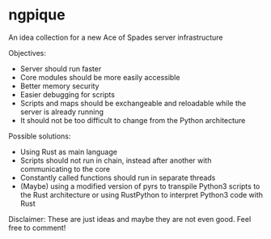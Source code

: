 # ngpique
An idea collection for a new Ace of Spades server infrastructure


Objectives:
* Server should run faster
* Core modules should be more easily accessible
* Better memory security
* Easier debugging for scripts
* Scripts and maps should be exchangeable and reloadable while the server is already running
* It should not be too difficult to change from the Python architecture 


Possible solutions:
* Using Rust as main language
* Scripts should not run in chain, instead after another with communicating to the core
* Constantly called functions should run in separate threads
* (Maybe) using a modified version of pyrs to transpile Python3 scripts to the Rust architecture or using RustPython to interpret Python3 code with Rust


Disclaimer: These are just ideas and maybe they are not even good. 
Feel free to comment!
